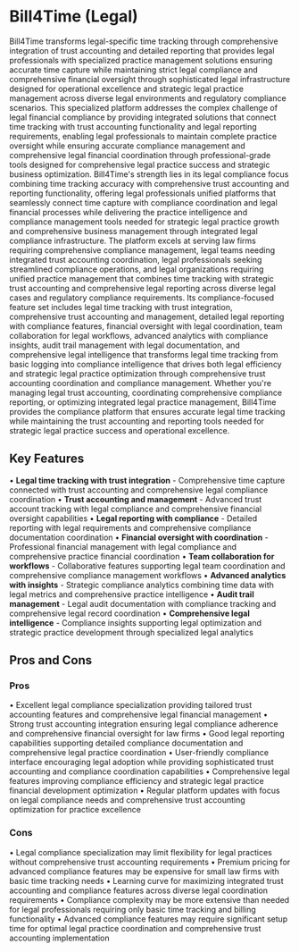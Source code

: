 # Bill4Time (Legal)

Bill4Time transforms legal-specific time tracking through comprehensive integration of trust accounting and detailed reporting that provides legal professionals with specialized practice management solutions ensuring accurate time capture while maintaining strict legal compliance and comprehensive financial oversight through sophisticated legal infrastructure designed for operational excellence and strategic legal practice management across diverse legal environments and regulatory compliance scenarios. This specialized platform addresses the complex challenge of legal financial compliance by providing integrated solutions that connect time tracking with trust accounting functionality and legal reporting requirements, enabling legal professionals to maintain complete practice oversight while ensuring accurate compliance management and comprehensive legal financial coordination through professional-grade tools designed for comprehensive legal practice success and strategic business optimization. Bill4Time's strength lies in its legal compliance focus combining time tracking accuracy with comprehensive trust accounting and reporting functionality, offering legal professionals unified platforms that seamlessly connect time capture with compliance coordination and legal financial processes while delivering the practice intelligence and compliance management tools needed for strategic legal practice growth and comprehensive business management through integrated legal compliance infrastructure. The platform excels at serving law firms requiring comprehensive compliance management, legal teams needing integrated trust accounting coordination, legal professionals seeking streamlined compliance operations, and legal organizations requiring unified practice management that combines time tracking with strategic trust accounting and comprehensive legal reporting across diverse legal cases and regulatory compliance requirements. Its compliance-focused feature set includes legal time tracking with trust integration, comprehensive trust accounting and management, detailed legal reporting with compliance features, financial oversight with legal coordination, team collaboration for legal workflows, advanced analytics with compliance insights, audit trail management with legal documentation, and comprehensive legal intelligence that transforms legal time tracking from basic logging into compliance intelligence that drives both legal efficiency and strategic legal practice optimization through comprehensive trust accounting coordination and compliance management. Whether you're managing legal trust accounting, coordinating comprehensive compliance reporting, or optimizing integrated legal practice management, Bill4Time provides the compliance platform that ensures accurate legal time tracking while maintaining the trust accounting and reporting tools needed for strategic legal practice success and operational excellence.

## Key Features

• **Legal time tracking with trust integration** - Comprehensive time capture connected with trust accounting and comprehensive legal compliance coordination
• **Trust accounting and management** - Advanced trust account tracking with legal compliance and comprehensive financial oversight capabilities
• **Legal reporting with compliance** - Detailed reporting with legal requirements and comprehensive compliance documentation coordination
• **Financial oversight with coordination** - Professional financial management with legal compliance and comprehensive practice financial coordination
• **Team collaboration for workflows** - Collaborative features supporting legal team coordination and comprehensive compliance management workflows
• **Advanced analytics with insights** - Strategic compliance analytics combining time data with legal metrics and comprehensive practice intelligence
• **Audit trail management** - Legal audit documentation with compliance tracking and comprehensive legal record coordination
• **Comprehensive legal intelligence** - Compliance insights supporting legal optimization and strategic practice development through specialized legal analytics

## Pros and Cons

### Pros
• Excellent legal compliance specialization providing tailored trust accounting features and comprehensive legal financial management
• Strong trust accounting integration ensuring legal compliance adherence and comprehensive financial oversight for law firms
• Good legal reporting capabilities supporting detailed compliance documentation and comprehensive legal practice coordination
• User-friendly compliance interface encouraging legal adoption while providing sophisticated trust accounting and compliance coordination capabilities
• Comprehensive legal features improving compliance efficiency and strategic legal practice financial development optimization
• Regular platform updates with focus on legal compliance needs and comprehensive trust accounting optimization for practice excellence

### Cons
• Legal compliance specialization may limit flexibility for legal practices without comprehensive trust accounting requirements
• Premium pricing for advanced compliance features may be expensive for small law firms with basic time tracking needs
• Learning curve for maximizing integrated trust accounting and compliance features across diverse legal coordination requirements
• Compliance complexity may be more extensive than needed for legal professionals requiring only basic time tracking and billing functionality
• Advanced compliance features may require significant setup time for optimal legal practice coordination and comprehensive trust accounting implementation